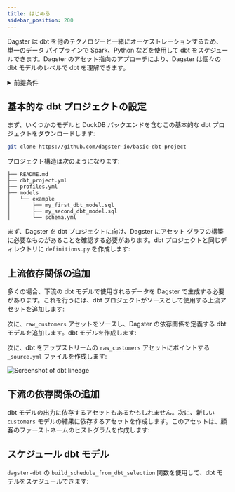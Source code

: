 ```yaml
---
title: はじめる
sidebar_position: 200
---
```


Dagster は dbt を他のテクノロジーと一緒にオーケストレーションするため、単一のデータ パイプラインで Spark、Python などを使用して dbt をスケジュールできます。Dagster のアセット指向のアプローチにより、Dagster は個々の dbt モデルのレベルで dbt を理解できます。

<details>
  <summary>前提条件</summary>

このガイドの手順を実行するには、次のものが必要です:

- [assets](/guides/build/assets/) や [resources](/guides/build/external-resources/) などの dbt、DuckDB、および Dagster の概念に関する基本的な理解
- [dbt](https://docs.getdbt.com/docs/core/installation-overview) および [DuckDB CLI](https://duckdb.org/docs/api/cli/overview.html) をインストールする
- 次のパッケージをインストールする:

```shell
pip install dagster duckdb plotly pandas dagster-dbt dbt-duckdb
```

</details>

## 基本的な dbt プロジェクトの設定

まず、いくつかのモデルと DuckDB バックエンドを含むこの基本的な dbt プロジェクトをダウンロードします:

```bash
git clone https://github.com/dagster-io/basic-dbt-project
```

プロジェクト構造は次のようになります:

```
├── README.md
├── dbt_project.yml
├── profiles.yml
├── models
│   └── example
│       ├── my_first_dbt_model.sql
│       ├── my_second_dbt_model.sql
│       └── schema.yml
```

まず、Dagster を dbt プロジェクトに向け、Dagster にアセット グラフの構築に必要なものがあることを確認する必要があります。dbt プロジェクトと同じディレクトリに `definitions.py` を作成します:

<CodeExample
  path="docs_snippets/docs_snippets/guides/etl/transform-dbt/dbt_definitions.py"
  language="python"
  title="definitions.py"
/>

## 上流依存関係の追加

多くの場合、下流の dbt モデルで使用されるデータを Dagster で生成する必要があります。これを行うには、dbt プロジェクトがソースとして使用する上流アセットを追加します:

<CodeExample
  path="docs_snippets/docs_snippets/guides/etl/transform-dbt/dbt_definitions_with_upstream.py"
  language="python"
  title="definitions.py"
/>

次に、`raw_customers` アセットをソースし、Dagster の依存関係を定義する dbt モデルを追加します。dbt モデルを作成します:

<CodeExample
  path="docs_snippets/docs_snippets/guides/etl/transform-dbt/basic-dbt-project/models/example/customers.sql"
  language="sql"
  title="customers.sql"
/>

次に、dbt をアップストリームの `raw_customers` アセットにポイントする `_source.yml` ファイルを作成します:

<CodeExample
  path="docs_snippets/docs_snippets/guides/etl/transform-dbt/basic-dbt-project/models/example/_source.yml"
  language="yaml"
  title="_source.yml_"
/>

![Screenshot of dbt lineage](/images/integrations/dbt/dbt-lineage.png)

## 下流の依存関係の追加

dbt モデルの出力に依存するアセットもあるかもしれません。次に、新しい `customers` モデルの結果に依存するアセットを作成します。このアセットは、顧客のファーストネームのヒストグラムを作成します:

<CodeExample
  path="docs_snippets/docs_snippets/guides/etl/transform-dbt/dbt_definitions_with_downstream.py"
  language="python"
  title="definitions.py"
/>

## スケジュール dbt モデル

`dagster-dbt` の `build_schedule_from_dbt_selection` 関数を使用して、dbt モデルをスケジュールできます:

<CodeExample
  path="docs_snippets/docs_snippets/guides/etl/transform-dbt/dbt_definitions_with_schedule.py"
  language="python"
  title="Scheduling our dbt models"
/>
